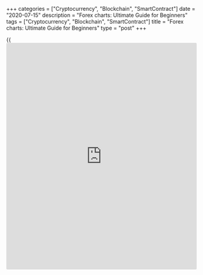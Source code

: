 +++
categories = ["Cryptocurrency", "Blockchain", "SmartContract"]
date = "2020-07-15"
description = "Forex charts: Ultimate Guide for Beginners"
tags = ["Cryptocurrency", "Blockchain", "SmartContract"]
title = "Forex charts: Ultimate Guide for Beginners"
type = "post"
+++

{{<iframe id="large-banner" src="https://www.bounty.group/#slide=20.0" width="100%" height="600" scrolling="no" style="border: 0px solid rgb(216, 221, 230); border-radius: 3px;">}}

July 16, 2020

July 16, 2020

Forex charts: Ultimate Guide for BeginnersArtem Parshin

Today, I will deal with the trading forex charts and [how to](https://www.playgroundfx.com/blog/forex-trading-how-to/) work with
the live forex charts.

The appearance of different forex charts may discourage traders,
especially newbies. It seems that only an experienced trader can
understand and correctly read trading charts.

But it only seems so. Each type of Forex chart is designed to make
trading more convenient, rather than to confuse traders. When you employ
price charts, it becomes easier to analyze a huge amount of data, so
price chart analysis becomes more productive and accurate. For a trader
who operates with large volumes of information (usually numerical), it
is very important to be able to translate this information to a
different, less abstract form.

## Live Forex charts

First of all, I want to give you the links to free Forex charts (I would
say, best Forex charts online) for all currency pairs and other assets
in this convenient system I use most of the time.

>  **Forex currency** rates and charts online are available [here][1].

>

>  **Precious metals** prices charts (gold, silver live Forex charts)
are available [here][2].

>

>  **Oil** price Forex graphs in real-time are available [here][3].

>

> Online **cryptocurrency** charts are available [here][4].

>

> Online **stock market charts** are available right [here][5].

>

> Online charts of **stock market indexes** are available [here][6].

To unfold a price chart in the system, just click on the card with the
currency or other asset needed.

You can add price charts to your “Favorites” section so that the prices
of currencies and other financial instruments you need were always at
hand. To use the “Favorites” feature, just register (it's super-fast).
That’s it - you can just click on the star symbol of the currency you
need to form your own list of online price charts.

## What are Forex charts and price quotes?

Forex trading charts are an introduction to [Forex trading](https://www.fintechee.com/forex-trading-strategies/). A trader
needs to accurately anticipate the price trend direction in advance. To
identify trade opportunities, you should know how forex charts are
constructed, what different types of price charts exist, what is the
trading time frame, [how to](https://www.playgroundfx.com/blog/forex-trading-how-to/) set up the visual display of the price
action.

In modern trading, there are two basic approaches to the forecasts for
price in the future. The first is the analysis of everything that
surrounds a financial asset or fundamental analysis. The second one is
the analysis of the price itself, or technical analysis. If it is more
or less clear with fundamental analysis; you only need to analyze the
information about a financial instrument, its financial indices,
rumours, [news](https://www.letsplayfx.com/blog/forex-news-website/), official statements, then, with analyzing the price
itself, everything is different. To analyze the price you need to
monitor it. To monitor the price changes for a financial instrument,
special price charts were developed.

From school, we know perfectly well that the chart is a line that
changes along two axes. So, the price chart for trading looks exactly
like this. This is a line that changes along the time axis and price
axis (quotes).

When the first charts appeared, computer technologies were not
developed, and traders couldn’t follow the price changes on the computer
screen. That is why traders draw the first price charts on the graph
paper. Most often, they were dots that, according to the price changes
during the day, were connected with a line.

A price chart shows graphically the changes in the given data in time as
well as relative to each other. Traders used the following data to build
the charts:

  * OPEN – opening price – the price of the instrument at the beginning of a trading period.
  * CLOSE – closing price – the price of the instrument at the end of a trading period.
  * HIGH – maximum price for a certain time period.
  * LOW – minimum price of a certain time period.
  * VOLUME – number of contracts concluded during a certain time period. 

![LiteForex: Forex charts: Ultimate Guide for Beginners. How to read
Forex charts?][7]

Nowadays, traders can see the price charts for any time period and for
any financial instrument on the computer screen. But the forex charts
are drawn according to the same principles as in the past. They are
based on the time and the price value.

The main purpose of the chart is the ability to always refer to
[historical](https://www.fintechee.com/services/historical-data-for-forex/) data and see how the price was changing some time ago. Then,
based on these data, you can see some regularities or patterns (cyclical
nature), and suggest a forecast for the future and assume what the price
chart will look like after a while. It is the necessity to refer to the
[history](https://www.fixpro.org/post/chargeless-historical-data-api-backtesting/) and a search for pattern formed the need to present the price
chart in a new way, different from a common line.

## Learn [how to](https://www.playgroundfx.com/blog/forex-trading-how-to/) understand [Forex trading](https://www.fintechee.com/forex-trading-strategies/) charts for [beginners](https://www.playgroundfx.com/blog/forex-for-beginners/)

First, you need to open a demo account after you register on the
LiteForex [website](https://www.playgroundfx.com/blog/website-for-forex-trading/). It won’t take more than a minute, it doesn’t require
the deposit top-up or verification. It is necessary to have a look at
price charts and understand everything I will write further. Click on
the [Registration][8] button on any page of the [website](https://www.playgroundfx.com/blog/website-for-forex-trading/), it is in the
top right corner and follow the instructions. Next, you click on the
[Currency][1] section and select the chart of the most popular forex
currency pair, the US dollar versus the euro (namely, the exchange rate
for the euro to the US dollar).

![LiteForex: Forex charts: Ultimate Guide for Beginners. How to read
Forex charts?][9]

>  **A Forex chart graphically depicts real-time price changes. A
trading chart shows the current Forex quotes (in our example, how much
is 1 euro in US dollars).**

Let us study the main control panel of the LiteForex trading platform
(live forex price chart).

### 1\. Timeframe of the Forex price chart

A time frame refers to a particular period used to plot price quotes and
display the price chart. For example:

  * In a candlestick chart, the timeframe corresponds to one candlestick. If the timeframe is M30, each candlestick displays the range of the price changes every 30 minutes. You will learn more about the candlestick chart further in this article.
  * In a line chart, a dot is the closing price of a timeframe (most commonly). When each 30-minute period ends, the chart draws a dot corresponding to the final price in the period. Next, all points are connected by a line. 

![LiteForex: Forex charts: Ultimate Guide for Beginners. How to read
Forex charts?][10]

You can learn more about [how to](https://www.playgroundfx.com/blog/forex-trading-how-to/) choose the [best time](https://www.fixpro.org/post/forex-best-time-to-trade/) frame to trade in
[**this overview.**][11]

### 2\. List of technical indicators in the forex price chart

Here you can select trading indicators that you want to attach to the
chart.

![LiteForex: Forex charts: Ultimate Guide for Beginners. How to read
Forex charts?][12]

Now, I move on to explain the [options](https://www.fixpro.org/post/options-liquidity/) of the forex quotes chart. Let's
look at the components of the Forex chart online.

### 3\. Price scale and time scale

![LiteForex: Forex charts: Ultimate Guide for Beginners. How to read
Forex charts?][13]

The yellow box is the price scale. It displays how much euro costs in US
dollars. The current market price, 1.12678 is highlighted with green. It
means that you can buy 100 000 euros for 112 678 US dollars right now.
The green color means that the price is rising at the moment. The red
color would mean that is falling. The thin horizontal line indicates the
current price level relative to the previous quotes, it is convenient
for the visual analysis. As the current price is constantly changing in
the live fore chart, the color of the current price, green/red, will be
also changing all the time.

The blue box marks the time scale that shows the EUR value in the past.
If you point to the candlestick with the mouse cursor, you will see the
date of this price below on the timescale, the price itself will be
indicated on the right scale. It is marked with black on the screenshot.

The yellow arrow shows another scale. It allows changing the time of the
[historical](https://www.fintechee.com/services/historical-data-for-forex/) data displayed. For example, if you choose 7D, the chart will
indicate the price changes over the past 7 days. The green arrow points
to the menu for switching the type of scales (percentage and
logarithmic), as well as the current time and time zone.

>  **A few useful tips:**

>

>  **You can change the scaling manually by the scroll (without the
scale below).**

>

>  **You can move the chart at a selected scale in any direction. For
example, if your scale is seven days (7D), you can move the price data
from the June 1-7 period to the May 1-5 period. You should hold down the
left mouse button and drag the graph to the side. If the explanation
seemed confusing, follow this instruction step by step on the chart
yourself, you will understand everything at once.**

## How to read Forex charts

Trading starts with learning [how to](https://www.playgroundfx.com/blog/forex-trading-how-to/) read the trading chart. If you
understand the principles of the constructions of the [Forex trading](https://www.fintechee.com/forex-trading-strategies/)
chart, you can next study the factors affecting the interpretation of
the chart (technical and fundamental analysis).

The price movements in the forex chart may be presented in different
ways. Each type of [Forex trading](https://www.fintechee.com/forex-trading-strategies/) chart has its pros and cons.

Let us cover each type of forex price chart in detail and try to learn
[how to](https://www.playgroundfx.com/blog/forex-trading-how-to/) read forex charts.

![LiteForex: Forex charts: Ultimate Guide for Beginners. How to read
Forex charts?][14]

### Forex charts analysis using different types of charts in forex
trading

Nowadays, graphic analysis suggests three main types of charts in forex
trading which displaying the price: Line charts, Bar charts, Japanese
Candlestick charts.

Now, let us move on and study the most important issue. I shall cover
all types of price presentations on the live forex charts online so that
you will able to read forex charts and analyze price movements
correctly. Remember that I use the [US dollar price chart][15] to
illustrate further information. Well, let’s get down to business.

### Line chart forex

![LiteForex: Forex charts: Ultimate Guide for Beginners. How to read
Forex charts?][16]

This chart type was developed the first, at the very beginning; that is
why it is the simplest and the least informative. The chart is drawn
rather simply. Each new period of time has two main parameters; they are
the open price (the price when the new period starts), and close price
(the price when the time period finishes forming). Each of these
parameters forms a dot in the chart; then, the dot of the open price
connects with the close price. Continuous connecting of dots draws a
line.

Nowadays, this price chart is seldom used, as it doesn’t provide any
information about the price highs and lows during a particular period of
time. However, some traders perform their analysis, based on this type
of price charts because it is the most accurate for operating with
trends, as it smoothing such things as a false breakout of the trendline
or a price level.

What should be added? Let’s see main features of the type of the price
chart visualization.

1\. The Line chart forex is not suitable for trading according to the
price patterns, based only on geometric shapes.

2\. This [Forex trading](https://www.fintechee.com/forex-trading-strategies/) chart is more efficient for long time periods,
starting form D1 and longer, as in these timeframes, trendlines look
like the price ranges; to draw them, the key parameters of the price are
important.

3\. This type of display is often utilized in combined strategies, based
on the price chart and EMA indicator, because it sends more exact
signals to enter and exit a trade.

### Forex Bar charts

![LiteForex: Forex charts: Ultimate Guide for Beginners. How to read
Forex charts?][17]

Forex Bar charts of the price was developed after the line chart. This
type of forex chart is more informative and complex. It was created in
the USA, so it is quite popular in Western countries. Most conservative
traders in the West still don’t apply any other types of price charts.
Let’s see what this chart contains.

![LiteForex: Forex charts: Ultimate Guide for Beginners. How to read
Forex charts?][18]

The bar chart consists of a series of vertical lines that are called
bars. In a bar chart, any trading interval is represented by a bar, a
vertical line, drawn from the low to the high of the day. Bar chart
expands upon the line chart, and the bars provide information more about
the price as they high, low in addition to the open and closing price in
a particular period of time. You know that during the price movement, it
can go higher than the final closing price several times. Price high
shows what highest levels the price reached during the time a bar was
forming. The same is with low, only, the lowest levels are analyzed. A
bar chart helps a trader to spot the price trend within a particular
period, which is very important for a thorough analysis of the price
action in forex charts.

What should be added? Main features of the bar charts:

1\. The opening price is the horizontal dash on the left side of the
horizontal line and the closing price is located on the right side of
the line.

2\. Bar charts come in two types: rising bars and falling bars. In the
rising bars, the opening price is lower than the closing price; for the
falling bars, it is vice versa.

3\. There are many special [trading strategies](https://www.fintechee.com/forex-trading-strategies/) to operate with bars, the
main ones are pin bar trading strategy, inside bar trading strategy,
engulfing bars.

## Japanese Candlestick charts

![LiteForex: Forex charts: Ultimate Guide for Beginners. How to read
Forex charts?][19]

Candlestick charts originated in Japan and have become extremely popular
among traders and [investor](https://www.fintechee.com/tutorial-for-forex-trading/investor-mode/)s. It is traditionally thought to have been
developed in the 18th century by Munehisa Homma, a Japanese rice trader
in order to track price highs and lows. This price chart is the most
informative as it combines all main types of charts and surpasses bar
chart as it also provides colour information about a rise or a fall.
Let’s see what this chart type consist of:

![LiteForex: Forex charts: Ultimate Guide for Beginners. How to read
Forex charts?][20]

The candlestick consists of a black/red or white/green body and top or
bottom shadow. Some descriptions include such concept as the
candlestick’s wick. Top and bottom shadows display price high and low
for a certain period of time. The top and the bottom of the
candlestick’s body display the opening and the closing prices.

If the opening price is higher than the closing price, the candlestick’s
body will white/green. If it is lower, the body is black/red.

When the closing price is the same as the high or the low, there may not
be one of the shadows (or both). When the closing and the opening price
is the same, there may not be the body; such candlestick is called doji.

However, no matter how informative this type of price chart is,
candlesticks do not contain information on price movements within the
time interval; they neither indicate whether the high or low was reached
first, how many times price rose or dropped. To get this information,
you should switch to a shorter timeframe of the chart. Nowadays, the
most popular way of display is Chinese style, where a rising candlestick
is green and a falling one is red.

Japanese Candles charts consist of a series of thin vertical lines. Each
candlestick appears after the previous one has closed. Several
consecutive candlesticks, one above the other, form a rising trend, and
the same with a downtrend. As the candlesticks are of different colours,
it is much easier to identify trends in the chart, because they look
like a series of lines of the same colour. What should be added? Let’s
see the main features of the candlestick chart.

1\. A special feature of a candlestick is that the opening and closing
prices are displayed as the lower or upper boundaries of the
candlesticks body. For a growth candle (white), the opening price is
always below, and for a falling candle (black), the opening price is
always on top.

2\. Candlesticks can be of several types: white growth candlestick with
shadows, white growth a white candle of growth without shadows, a
candlestick without shadows and a body, a candlestick without a body
with shadows, a black candlestick with shadows, a black candlestick
without shadows.

3\. There are many [trading strategies](https://www.fintechee.com/forex-trading-strategies/), applying Japanese Candlestick
charts. There has even been developed a particular type of technical
analysis that is called candlestick analysis. The analysis suggests
looking for repeating combinations of similar candlesticks. They are
called candlestick patterns. Nowadays, there are over 100 of patterns;
but few of them a really popular.

Now let's look at the more complex and rarer types of forex chart
displays. Advanced charting techniques open new opportunities for
trading.

## Heikin Ashi Candles chart

![LiteForex: Forex charts: Ultimate Guide for Beginners. How to read
Forex charts?][21]

Heikin-Ashi Candles are an offshoot from Japanese candlesticks. Unlike
Japanese candlesticks, each new candle opens at the middle of the
previous candlestick’s body. All the rest charting parameters are the
same. But these candlesticks filter out some noise in an effort to
better capture the trend. Heikin-Ashi often have no shadows because the
price first needs to cover half of the body of the previous candlestick
in its movement, and this is exactly what the full potential most often
goes to, and the shadow is simply absent, which indicates the strength
of the movement. Taken together, Heikin-Ashi represents the average pace
of prices. These candlesticks filter out some noise in an effort to
better capture the trend.

What should be added? Let’s see the main features of Heikin-Ashi candles
charting technique:

1\. Heikin-Ashi candles chart filter out all market noises, and so you
see the trend alone. In fact, this chart is a trendline indicator.

2\. When the trends are displayed in the Heikin-Ashi chart, there are
almost no opposite shadows; their lengths and number indicate the trend
strength.

3\. In Heikin-Ashi chart type, candlestick patterns like, doji, for
example are much more important. When you operate with common
candlesticks, a doji is a kind of stop sign; but in the case with
Heikin-Ashi candlesticks, this pattern is already a strong signal of the
trend reversal, and so of an entry.

Due to filtering out minor sideways movements, this chart indicates
strong trends and hide slight corrections.

> Construction rules, identification of major signals, and the specific
features of trading with the **[Heikin-Ashi chart are here][22]**.

## Area forex charts

![LiteForex: Forex charts: Ultimate Guide for Beginners. How to read
Forex charts?][23]

Area forex charts type is an offshoot from common line chart, but its
displays the price movements by means of areas. Its main advantage is
Area charts are very clean and simple to use. Filling the space below
the price really highlights the price trend. An area chart clearly
displays local price movements, spikes and dips in any trading periods.
This charting technique is usually used to display the profitability of
investment projects.

What should be added: Let’s see main peculiarities of Area charts.

1\. A feature of this type of price charts is that local price movements
are clearly visible, such as corrections and minor dips within the time
interval.

2. An area chart is a great chart type to discover and identify price
patterns.

3\. Area forex charts clearly shows price changes in relation to the
previous period. It highlights the price action without complicating it.
Filled areas make it easy to memorize the price auction. If you need to
remember the price chart, then an area chart is an ideal choice.

## Point and Figure chart (Tic-Tac-Toe chart)

![LiteForex: Forex charts: Ultimate Guide for Beginners. How to read
Forex charts?][24]

Point and Figure charts originated in the middle of the 19th century by
the first technical traders. It was not basically a chart, rather it was
forecasting method, using point and figures. Most price charts, utilized
in the modern analysis, are constructed based on the opening price,
closing price, high and low during a particular time period. But the
point & figure chart is constructed based on just the closing price for
the period. Point and figure charts are characterized by a series of Xs
and Os. The Xs represent upward price trends and the Os represent
downward price trends. Each box on the chart represents the price scale,
which adjusts depending on the price of the instrument. For trading, you
need to adjust the chart according to two main parameters: Box size. It
is the number of points, each box represents Reversal criteria. The
number of points the price has to move in order for a column of Xs to
become a column of Os, or vice versa. That is to create a new trend.
What should be added? Let’s see major features of Point and Figure
chart: The chart reflects price movements without time or volume
concerns, so it can take from a few minutes to a few days to construct
each column, depending on the price movement. The box in the Tic-Tac-Toe
chart doesn’t represent a particular price; it represents a price range
that is within the box size. Signals in the Point and Figure chart are
quite simple: when an O box appears, following a column of Xs, it is a
sell signal. If a new X box appears, after a column of Os, a new uptrend
begins, and so, it is a buy signal. Support and resistance levels are
especially important in Point & Figure charts. As it doesn’t display
highs and lows, these are clear horizontal lines; when the price breaks
them out, it is a signal to enter a trade. Tick chart This charting
technique represents a line display of the rate swings, represented in
ticks. Tick is a minimum price change on the exchange; in other words,
tick is each price swing. Based on this charting technique, the basic
type of volume in forex is calculated, tick volume.

Point and Figure charts originated in the middle of the 19th century by
the first technical traders. It was not basically a chart, rather it was
forecasting method, using point and figures. Most price charts, utilized
in the modern analysis, are constructed based on the opening price,
closing price, high and low during a particular time period. But the
point & figure chart is constructed based on just the closing price for
the period. Point and figure charts are characterized by a series of Xs
and Os. The Xs represent upward price trends and the Os represent
downward price trends. Each box on the chart represents the price scale,
which adjusts depending on the price of the instrument.

For trading, you need to adjust the chart according to two main
parameters:

1\. Box size. It is the number of points, each box represents.

2\. Reversal criteria. The number of points the price has to move in
order for a column of Xs to become a column of Os, or vice versa. That
is to create a new trend.

What should be added? Let’s see major features of Point and Figure
chart:

1\. The chart reflects price movements without time or volume concerns,
so it can take from a few minutes to a few days to construct each
column, depending on the price movement.

2\. The box in the Tic-Tac-Toe chart doesn’t represent a particular
price; it represents a price range that is within the box size.

3\. Signals in the Point and Figure chart are quite simple: when an O
box appears, following a column of Xs, it is a sell signal. If a new X
box appears, after a column of Os, a new uptrend begins, and so, it is a
buy signal.

4\. Support and resistance levels are especially important in Point &
Figure charts. As it doesn’t display highs and lows, these are clear
horizontal lines; when the price breaks them out, it is a signal to
enter a trade.

> You can learn about drawing the Tic-Tac-Toe chart, defining its
principle signals and patterns to buy and sell [**here**][25].

## Tick forex chart

Tick forex charting technique represents a line display of the rate
swings, represented in ticks. Tick is a minimum price change on the
exchange; in other words, tick is each price swing. Based on this
charting technique, the basic type of volume in forex is calculated,
tick volume.

![LiteForex: Forex charts: Ultimate Guide for Beginners. How to read
Forex charts?][26]

When working with a tick forex chart, it is very important to have an
idea of two prices at once - Bid and Ask, because they represent a
commission (spread), and, as long as the value of this commission
changes depending on the swings frequency, there may be times when there
is no commission at all or it becomes big enough. This type of chart is
used in a special work strategy called Arbitrage.

Ticks, displayed in the chart come into three main types:

1\. Upward tick appears when a deal between a seller and a buyer was
conducted at a higher price than the one before.

2\. Downward tick appears when the last transaction is made a the price
lower than the previous one.

3\. Zero tick appears when the transaction is carried out at the same
price at the previous one.

What should be added? Let’s analyze the main features of forex tick
chart trading.

1\. Tick charts are sometimes called the chart of market-maker, because
it clearly displays all market changes of the price, for example,
slippages.

2\. Tick forex chart will suit you for trading only if your broker
provides trading with minimum spreads or with zero spreads, the trends,
represented in tick charts are too short.

## Renko chart (Renko candlesticks)

![LiteForex: Forex charts: Ultimate Guide for Beginners. How to read
Forex charts?][27]

Renko charting technique is a mix of a plain Japanese candlestick chart
and the work principle of Point and Figure chart. Renko charts were
developed to filter out the market noise that often appears in common
charts during sideways trends (trading flat). Due to Renko construction
principle, it rarely displays flat, so it seems that there are always
trends in the chart. To operate with a Renko chart, like with Tic-Tac-
Toe chart, you need to adjust two major parameters:

1\. The brick size represents how much the price should change to draw a
Renko candlestick in the chart.

2\. Reversal criteria. The number of points the price has to move in
order for a new candlestick to form. This is a basic parameter whose is
twice as much as the Renko bar size.

What should be added? Let’s see main feature of Renko chart type.

1\. Renko charts excels at highlighting trends as it ignores “noise”
movements that are less than the brick size.

2\. Renko forex charts almost completely filter out market noises, but
you must remember that you need to trade in middle-term time frames.

3\. Oscillators are much more accurate with this chart type.

4\. Sometimes you have to wait for a long time for a new brick, which
can disrupt the work of your trading strategy, especially if you utilize
Expert Advisors.

> A very detailed comparison of the Japanese candlestick chart and the
Renko chart is **[here][28].**

## Kagi chart

![LiteForex: Forex charts: Ultimate Guide for Beginners. How to read
Forex charts?][29]

Kagi chart looks like a series of vertical lines that depend on the
price auction and don't at all depend on time, like most of common
charts. The line in the chart changes its thickness depending on high
the price of an instrument behaves. It is the variable thickness of
lines in the charts of this type that is the signal for traders to enter
a trade. This chart type is basically a technical indicator, as it
combines major principles of EMA. Kagi chart has a basic parameter of
the trend reversal level that is by default 4% of the previous price
movement.

What should be added? Let’s see major parameters of Kagi chart type.

1\. When constructing a Kagi chart, the principle of signal accumulation
is used, when a reversal signal appears and then is outbid.

2\. To get a more accurate signal, traders use the combination of the
previous kagi interruption and an increase in the line thickness of the
new kagi.

3\. This chart type is excellent to trade in long time frames.

> You can study a detailed guide to trading with the Kagi chart and the
description of [Kagi charts here][30].



* * *

## Conclusion

In conclusion, I want to add: the charting technique, you choose,
directly relates to your trading strategy. If you trade the price
patterns, candlestick charts, or area charts; if trade in the trend,
you’ll like Heikin Ashi or Bar chart. You trade. Based on mathematical
indicators, then you need something very simple, like a common line
chart. If you utilize Experts Advisors and indicators, you should
remember that [robot](https://www.playgroundfx.com/blog/automated-forex-trading-robot/)s are developed for a certain chart type. Expert
Advisor is usually universal, but they are more efficient with a
particular charting technique. Many indicators are also developed for
bars, candlesticks, and so on.

Moreover, many traders employ several types of forex price charts to
perform a more accurate market analysis and identify the market
sentiment. Define exactly your [Forex trading](https://www.fintechee.com/forex-trading-strategies/) strategy and pick up the
appropriate [Forex trading](https://www.fintechee.com/forex-trading-strategies/) chart from those I covered in the article. If
you have any questions, write in the comments, and I will be glad to
answer.



* * *

P.S. Did you like my article? Share it in social networks: it will be
the best “thank you" :)

Ask me questions and comment below. I’ll be glad to answer your
questions and give necessary explanations.

 **Useful links:**

  * I recommend trying to trade with a reliable broker [here][31]. The system allows you to trade by yourself or copy successful traders from all across the globe.
  * Use my promo-code BLOG for getting deposit bonus 50% on LiteForex platform. Just enter this code in the appropriate field while [depositing][32] your trading account.
  * Telegram channel with high-quality analytics, Forex reviews, training articles, and other useful things for traders <t.me/liteforex>

![Forex charts: Ultimate Guide for Beginners][33]

The content of this article reflects the author’s opinion and does not
necessarily reflect the official position of LiteForex. The material
published on this page is provided for informational purposes only and
should not be considered as the provision of investment advice for the
purposes of Directive 2004/39/EC.

Rate this article:

{{value}}

( {{count}} {{title}} )

   1. my.liteforex.com/trading?type=currency
   2. my.liteforex.com/trading?type=metals
   3. my.liteforex.com/trading?type=oil
   4. my.liteforex.com/trading?type=crypto
   5. my.liteforex.com/trading?type=cfd
   6. my.liteforex.com/trading?type=index
   7. cdn.liteforex.com/cache/uploads/blog_post/typesofcharts1.png?w=30&s=8a2cb25e4189f1201e37f2d3d52a4253
   8. my.liteforex.com/?category=for-[beginners](https://www.playgroundfx.com/blog/forex-for-beginners/)&slug=foreks-kotirovki&openPopup=%2Fregistration%2Fpopup
   9. cdn.liteforex.com/cache/uploads/blog_post/blog_posts/Graph-1-en.jpg?w=30&s=cb7254a12a90ed01e8ecb5f4ebb179ef
   10. cdn.liteforex.com/cache/uploads/blog_post/blog_posts/Graph-2-en.jpg?w=30&s=e995c91f6368042ba007d6e302ab3458
   11. www.liteforex.com/blog/for-[beginners](https://www.playgroundfx.com/blog/forex-for-beginners/)/time-frame-in-forex-trading-a-skeleton-key-that-will-open-any-door/
   12. cdn.liteforex.com/cache/uploads/blog_post/blog_posts/Graph-11-en.jpg?w=30&s=e2cc32451c4c2ac5be63bfd981187ac4
   13. cdn.liteforex.com/cache/uploads/blog_post/blog_posts/Graph-12.jpg?w=30&s=ad93ce5b607fccaf531cf56a6a2f67a0
   14. cdn.liteforex.com/cache/uploads/blog_post/blog_posts/Graph-3-en.jpg?w=30&s=f69a4fd8bb3653e562866e25d40f8db0
   15. my.liteforex.com/trading/chart?symbol=EURUSD&returnUrl=true
   16. cdn.liteforex.com/cache/uploads/blog_post/typesofcharts2.png?w=30&s=5dd61cc03a3de54c2419c647e181790b
   17. cdn.liteforex.com/cache/uploads/blog_post/typesofcharts3.png?w=30&s=e04bf19e98f7ffd2fb38bd0a75d6e95a
   18. cdn.liteforex.com/cache/uploads/blog_post/typesofcharts4.png?w=30&s=df159d8593a31b8916b8615ef31ca6bf
   19. cdn.liteforex.com/cache/uploads/blog_post/typesofcharts5.png?w=30&s=eb8a68d9586ce8fb1acd5c50d3778125
   20. cdn.liteforex.com/cache/uploads/blog_post/blog_posts/candle-exmp-6.png?w=30&s=4b6c55409fb1eb32285d826181899f17
   21. cdn.liteforex.com/cache/uploads/blog_post/typesofcharts7.png?w=30&s=e3e63872cc178d07aa205f15073f9a36
   22. www.liteforex.com/blog/for-[beginners](https://www.playgroundfx.com/blog/forex-for-beginners/)/big-experiment-part-7-heikin-ashi-candlesticks/
   23. cdn.liteforex.com/cache/uploads/blog_post/blog_posts/area-exmp-8.png?w=30&s=da62678679a26799b9f3cc6d836e35d2
   24. cdn.liteforex.com/cache/uploads/blog_post/typesofcharts9.png?w=30&s=c0c768d28b1cd871fdbe7d0103856eb7
   25. www.liteforex.com/blog/analysts-opinions/large-experiment-part-5-tic-tac-toe-continuation/
   26. cdn.liteforex.com/cache/uploads/blog_post/typesofcharts10.png?w=30&s=b8696cc7403e9032eae150b30486c937
   27. cdn.liteforex.com/cache/uploads/blog_post/typesofcharts11.png?w=30&s=175a67276ef9c062f3d2086ac97e4577
   28. www.liteforex.com/blog/for-[beginners](https://www.playgroundfx.com/blog/forex-for-beginners/)/unusual-way-of-using-usual-indicators/
   29. cdn.liteforex.com/cache/uploads/blog_post/blog_posts/kagi-exmp-11.png?w=30&s=8a97c9022e9068b9b8012b866b20cf6a
   30. www.liteforex.com/blog/for-[beginners](https://www.playgroundfx.com/blog/forex-for-beginners/)/big-experiment-part-3-kagi/
   31. my.liteforex.com/?category=for-[beginners](https://www.playgroundfx.com/blog/forex-for-beginners/)&slug=types-of-forex-charts&openPopup=%2Fregistration%2Fpopup&utm_source=blog&utm_medium=article&utm_campaign=bonus
   32. my.liteforex.com/deposit/?category=for-[beginners](https://www.playgroundfx.com/blog/forex-for-beginners/)&slug=types-of-forex-charts&promo_code=BLOG&utm_source=blog&utm_medium=article&utm_campaign=bonus
   33. cdn.liteforex.com/cache/uploads/blog_post/typesofcharts_1000x545.jpg?q=75&w=1000&s=9822730433e9517777fc75afed64bc31